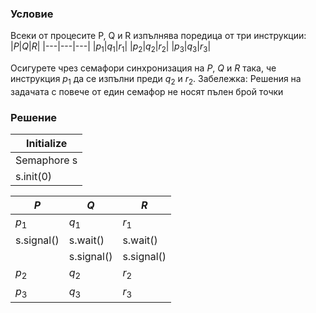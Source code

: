 ### Условие

Всеки от процесите P, Q и R изпълнява поредица от три инструкции:
|$P$|$Q$|$R$|
|---|---|---|
|$p_1$|$q_1$|$r_1$|
|$p_2$|$q_2$|$r_2$|
|$p_3$|$q_3$|$r_3$|

Осигурете чрез семафори синхронизация на $P$, $Q$ и $R$ така, че инструкция $p_1$ да се изпълни преди
$q_2$ и $r_2$.
Забележка: Решения на задачата с повече от един семафор не носят пълен брой точки

### Решение


| Initialize     |
| -------------- |
| Semaphore s |
| s.init(0)     |

| $P$        | $Q$        | $R$        |
| ---------- | ---------- | ---------- |
| $p_1$      | $q_1$      | $r_1$      |
| s.signal() | s.wait()   | s.wait()   |
|            | s.signal() | s.signal() |
| $p_2$      | $q_2$      | $r_2$      |
| $p_3$      | $q_3$      | $r_3$      |
